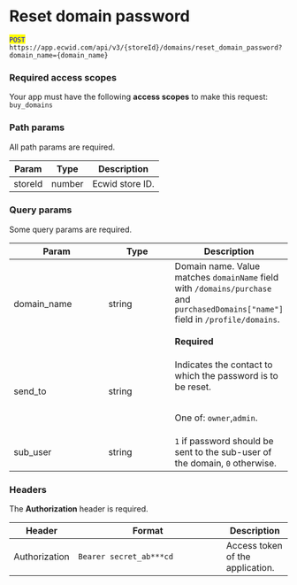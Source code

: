 # Reset domain password

<mark style="color:blue;">`POST`</mark> `https://app.ecwid.com/api/v3/{storeId}/domains/reset_domain_password?domain_name={domain_name}`&#x20;

### Required access scopes

Your app must have the following **access scopes** to make this request: `buy_domains`

### Path params

All path params are required.

| Param   | Type   | Description     |
| ------- | ------ | --------------- |
| storeId | number | Ecwid store ID. |

### Query params

Some query params are required.

<table><thead><tr><th width="179">Param</th><th width="133">Type</th><th>Description</th></tr></thead><tbody><tr><td>domain_name</td><td>string</td><td>Domain name. Value matches <code>domainName</code> field with <code>/domains/purchase</code> and <code>purchasedDomains["name"]</code> field in <code>/profile/domains</code>.<br><br><strong>Required</strong></td></tr><tr><td>send_to</td><td>string</td><td><p>Indicates the contact to which the password is to be reset. </p><p><br>One of: <code>owner</code>,<code>admin</code>.</p></td></tr><tr><td>sub_user</td><td>string</td><td><code>1</code> if password should be sent to the sub-user of the domain, <code>0</code> otherwise.</td></tr></tbody></table>

### Headers

The **Authorization** header is required.

<table><thead><tr><th>Header</th><th width="252">Format</th><th>Description</th></tr></thead><tbody><tr><td>Authorization</td><td><code>Bearer secret_ab***cd</code></td><td>Access token of the application.</td></tr></tbody></table>

